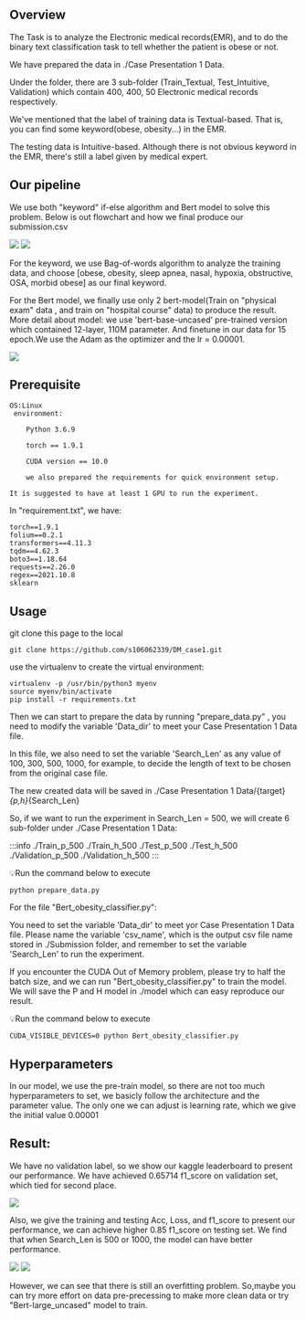 Overview
---
The Task is to analyze the Electronic medical records(EMR), and to do the binary text classification task to tell whether the patient is obese or not.

We have prepared the data in ./Case Presentation 1 Data.

Under the folder, there are 3 sub-folder (Train_Textual, Test_Intuitive, Validation) which contain 400, 400, 50 Electronic medical records respectively.

We've mentioned that the label of training data is Textual-based. That is, you can find some keyword(obese, obesity...) in the EMR.

The testing data is Intuitive-based. Although there is not obvious keyword in the EMR, there's still a label given by medical expert.

Our pipeline
---
    
We use both "keyword" if-else algorithm and Bert model to solve this problem. Below is out flowchart and how we final produce our submission.csv

![](https://i.imgur.com/L3mLeYo.png)
![](https://i.imgur.com/Qt0a6gD.png)

For the keyword, we use Bag-of-words algorithm to analyze the training data, and choose [obese, obesity, sleep apnea, nasal, hypoxia, obstructive, OSA, morbid obese] as our final keyword.

For the Bert model, we finally use only 2 bert-model(Train on "physical exam" data , and train on "hospital course" data) to produce the result. More detail about model: we use 'bert-base-uncased’ pre-trained version which contained 12-layer, 110M parameter. And finetune in our data for 15 epoch.We use the Adam as the optimizer and the lr = 0.00001.

![](https://i.imgur.com/6m5MKrd.png)

Prerequisite
---
    OS:Linux
     environment: 
        
        Python 3.6.9
        
        torch == 1.9.1 
        
        CUDA version == 10.0
        
        we also prepared the requirements for quick environment setup.
    
    It is suggested to have at least 1 GPU to run the experiment.
In "requirement.txt", we have:

    torch==1.9.1
    folium==0.2.1
    transformers==4.11.3
    tqdm==4.62.3
    boto3==1.18.64
    requests==2.26.0
    regex==2021.10.8
    sklearn

Usage
---
git clone this page to the local
```git=
git clone https://github.com/s106062339/DM_case1.git
```

use the virtualenv to create the virtual environment:
```bash=
virtualenv -p /usr/bin/python3 myenv
source myenv/bin/activate
pip install -r requirements.txt
```

Then we can start to prepare the data by running "prepare_data.py" , you need to modify the variable 'Data_dir' to meet your Case Presentation 1 Data file.

In this file, we also need to set the variable 'Search_Len' as any value of 100, 300, 500, 1000, for example, to decide the length of text to be chosen from the original case file.

The new created data will be saved in ./Case Presentation 1 Data/{target}_{p,h}_{Search_Len}

So, if we want to run the experiment in Search_Len = 500, we will create 6 sub-folder under ./Case Presentation 1 Data:

:::info
./Train_p_500
        ./Train_h_500
        ./Test_p_500
        ./Test_h_500
        ./Validation_p_500
        ./Validation_h_500
:::

:bulb:Run the command below to execute     
```bash=
python prepare_data.py
```

For the file "Bert_obesity_classifier.py": 

You need to set the variable 'Data_dir' to meet yor Case Presentation 1 Data file.
Please name the variable 'csv_name', which is the output csv file name stored in ./Submission folder, and remember to set the variable 'Search_Len' to run the experiment.

If you encounter the CUDA Out of Memory problem, please try to half the batch size, and we can run "Bert_obesity_classifier.py" to train the model.
We will save the P and H model in ./model which can easy reproduce our result.

:bulb:Run the command below to execute     
```bash=
CUDA_VISIBLE_DEVICES=0 python Bert_obesity_classifier.py
```

Hyperparameters
---
In our model, we use the pre-train model, so there are not too much hyperparameters to set, we basicly follow the architecture and the parameter value. The only one we can adjust is learning rate, which we give the initial value 0.00001

Result:
---
We have no validation label, so we show our kaggle leaderboard to present our performance. We have achieved 0.65714 f1_score on validation set, which tied for second place.

![](https://i.imgur.com/Jq33lhv.png)

Also, we give the training and testing Acc, Loss, and f1_score to present our performance, we can achieve higher 0.85 f1_score on testing set. We find that when Search_Len is 500 or 1000, the model can have better performance. 

![](https://i.imgur.com/bJjeJld.png)
![](https://i.imgur.com/tasCwrA.png)

However, we can see that there is still an overfitting problem. So,maybe you can try more effort on data pre-precessing to make more clean data or try "Bert-large_uncased" model to train.